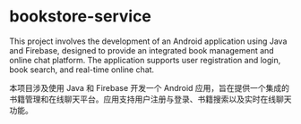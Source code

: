 # bookstore-service
This project involves the development of an Android application using Java and Firebase, designed to provide an integrated book management and online chat platform. The application supports user registration and login, book search, and real-time online chat.


本项目涉及使用 Java 和 Firebase 开发一个 Android 应用，旨在提供一个集成的书籍管理和在线聊天平台。应用支持用户注册与登录、书籍搜索以及实时在线聊天功能。
